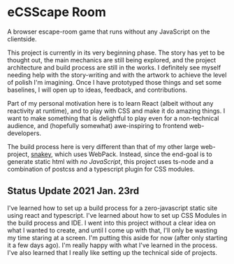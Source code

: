 
# eCSScape Room

A browser escape-room game that runs without any JavaScript on the clientside.

This project is currently in its very beginning phase. The story has yet to be thought out, the main mechanics are still being explored, and the project architecture and build process are still in the works. I definitely see myself needing help with the story-writing and with the artwork to achieve the level of polish I'm imagining. Once I have prototyped those things and set some baselines, I will open up to ideas, feedback, and contributions.

Part of my personal motivation here is to learn React (albeit without any reactivity at runtime), and to play with CSS and make it do amazing things. I want to make something that is delightful to play even for a non-technical audience, and (hopefully somewhat) awe-inspiring to frontend web-developers.

The build process here is very different than that of my other large web-project, [snakey](https://github.com/david-fong/snakey3), which uses WebPack. Instead, since the end-goal is to generate static html with _no JavaScript_, this project uses ts-node and a combination of postcss and a typescript plugin for CSS modules.

## Status Update 2021 Jan. 23rd

I've learned how to set up a build process for a zero-javascript static site using react and typescript. I've learned about how to set up CSS Modules in the build process and IDE. I went into this project without a clear idea on what I wanted to create, and until I come up with that, I'll only be wasting my time staring at a screen. I'm putting this aside for now (after only starting it a few days ago). I'm really happy with what I've learned in the process. I've also learned that I really like setting up the technical side of projects.

